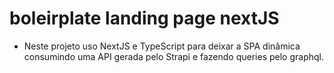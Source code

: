 # boleirplate landing page nextJS
 - Neste projeto uso NextJS e TypeScript para deixar a SPA dinâmica consumindo uma API gerada pelo Strapi e fazendo queries pelo graphql.
